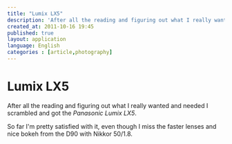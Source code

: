 ```yaml
---
title: "Lumix LX5"
description: 'After all the reading and figuring out what I really wanted and needed I scrambled and got the _Panasonic Lumix LX5_. So far I'm pretty satisfied with it, even though I miss the faster lenses and nice bokeh from the D90 with Nikkor 50/1.8.'
created_at: 2011-10-16 19:45
published: true
layout: application
language: English
categories : [article,photography]
---
```



# Lumix LX5

After all the reading and figuring out what I really wanted and needed I scrambled and got the _Panasonic Lumix LX5_.

So far I'm pretty satisfied with it, even though I miss the faster lenses and nice bokeh from the D90 with Nikkor 50/1.8.